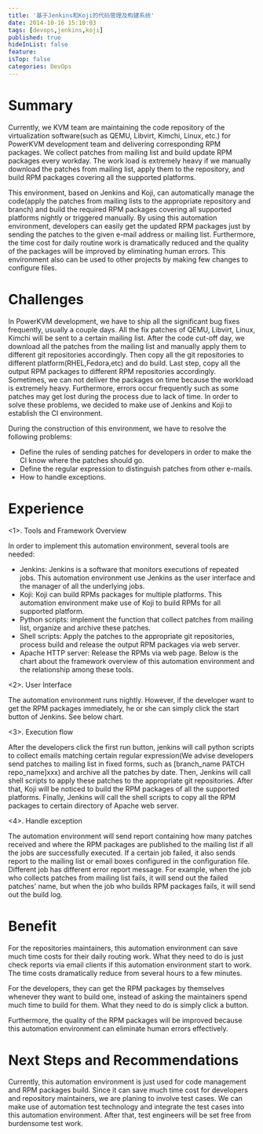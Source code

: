 ```yaml
---
title: '基于Jenkins和Koji的代码管理及构建系统'
date: 2014-10-16 15:10:03
tags: [devops,jenkins,koji]
published: true
hideInList: false
feature: 
isTop: false
categories: DevOps
---
```


<h1>Summary</h1>

Currently, we KVM team are maintaining the code repository of the virtualization software(such as QEMU, Libvirt, Kimchi, Linux, etc.) for PowerKVM development team and delivering corresponding RPM packages. We collect patches from mailing list and build update RPM packages every workday. The work load is extremely heavy if we manually download the patches from mailing list, apply them to the repository, and build RPM packages covering all the supported platforms.

This environment, based on Jenkins and Koji, can automatically manage the code(apply the patches from mailing lists to the appropriate repository and branch) and build the required RPM packages covering all supported platforms nightly or triggered manually. By using this automation environment, developers can easily get the updated RPM packages just by sending the patches to the given e-mail address or mailing list. Furthermore, the time cost for daily routine work is dramatically reduced and the quality of the packages will be improved by eliminating human errors. This environment also can be used to other projects by making few changes to configure files.

<h1>Challenges</h1>

In PowerKVM development, we have to ship all the significant bug fixes frequently, usually a couple days. All the fix patches of QEMU, Libvirt, Linux, Kimchi will be sent to a certain mailing list. After the code cut-off day, we download all the patches from the mailing list and manually apply them to different git repositories accordingly. Then copy all the git repositories to different platform(RHEL,Fedora,etc) and do build. Last step, copy all the output RPM packages to different RPM repositories accordingly. Sometimes, we can not deliver the packages on time because the workload is extremely heavy. Furthermore, errors occur frequently such as some patches may get lost during the process due to lack of time. In order to solve these problems, we decided to make use of Jenkins and Koji to establish the CI environment.

During the construction of this environment, we have to resolve the following problems:

*   Define the rules of sending patches for developers in order to make the CI know where the patches should go.
*   Define the regular expression to distinguish patches from other e-mails.
*   How to handle exceptions.

<h1>Experience</h1>

<1>. Tools and Framework Overview

In order to implement this automation environment, several tools are needed:

*   Jenkins: Jenkins is a software that monitors executions of repeated jobs. This automation environment use Jenkins as the user interface and the manager of all the underlying jobs.
*   Koji: Koji can build RPMs packages for multiple platforms. This automation environment make use of Koji to build RPMs for all supported platform.
*   Python scripts: implement the function that collect patches from mailing list, organize and archive these patches.
*   Shell scripts: Apply the patches to the appropriate git repositories, process build and release the output RPM packages via web server.
*   Apache HTTP server: Release the RPMs via web page. Below is the chart about the framework overview of this automation environment and the relationship among these tools.

<2>. User Interface

The automation environment runs nightly. However, if the developer want to get the RPM packages immediately, he or she can simply click the start button of Jenkins. See below chart.

<3>. Execution flow

After the developers click the first run button, jenkins will call python scripts to collect emails matching certain regular expression(We advise developers send patches to mailing list in fixed forms, such as \[branch\_name PATCH repo\_name\]xxx) and archive all the patches by date. Then, Jenkins will call shell scripts to apply these patches to the appropriate git repositories. After that, Koji will be noticed to build the RPM packages of all the supported platforms. Finally, Jenkins will call the shell scripts to copy all the RPM packages to certain directory of Apache web server.

<4>. Handle exception

The automation environment will send report containing how many patches received and where the RPM packages are published to the mailing list if all the jobs are successfully executed. If a certain job failed, it also sends report to the mailing list or email boxes configured in the configuration file. Different job has different error report message. For example, when the job who collects patches from mailing list fails, it will send out the failed patches' name, but when the job who builds RPM packages fails, it will send out the build log.

<h1>Benefit</h1>

For the repositories maintainers, this automation environment can save much time costs for their daily routing work. What they need to do is just check reports via email clients if this automation environment start to work. The time costs dramatically reduce from several hours to a few minutes.

For the developers, they can get the RPM packages by themselves whenever they want to build one, instead of asking the maintainers spend much time to build for them. What they need to do is simply click a button.

Furthermore, the quality of the RPM packages will be improved because this automation environment can eliminate human errors effectively.

<h1>Next Steps and Recommendations</h1>

Currently, this automation environment is just used for code management and RPM packages build. Since it can save much time cost for developers and repository maintainers, we are planing to involve test cases. We can make use of automation test technology and integrate the test cases into this automation environment. After that, test engineers will be set free from burdensome test work.